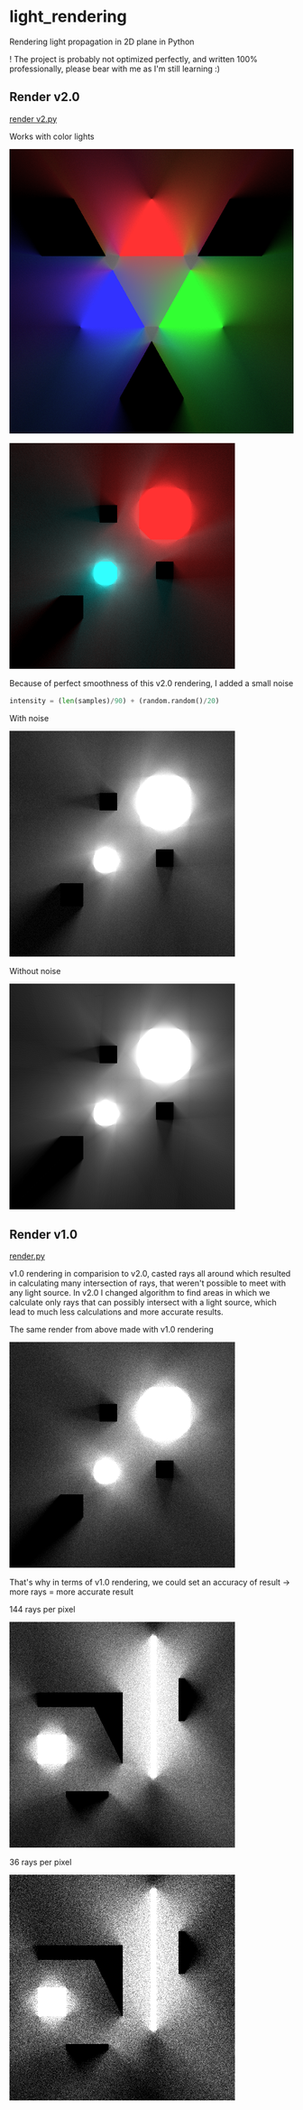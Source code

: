# light_rendering
Rendering light propagation in 2D plane in Python

! The project is probably not optimized perfectly, and written 100% professionally, please bear with me as I'm still learning :)

## Render v2.0
[render v2.py](render%20v2.py)

Works with color lights

![](Renders/Render_v2%20(800,%20800)%2026-04%2015-08%20.png)

![](Renders/Render_v2%20(400,%20400)%2026-04%2013-26%20.png)

Because of perfect smoothness of this v2.0 rendering, I added a small noise

```python
intensity = (len(samples)/90) + (random.random()/20)
```

With noise

![](Renders/Render_v2%20(400,%20400)%2017-04%2015-28%20.png)

Without noise

![](Renders/Render_v2%20(400,%20400)%2016-04%2018-24%20.png)

## Render v1.0
[render.py](render.py)

v1.0 rendering in comparision to v2.0, casted rays all around which resulted in calculating many intersection of rays, that weren't possible to meet with any light source.
In v2.0 I changed algorithm to find areas in which we calculate only rays that can possibly intersect with a light source, which lead to much less calculations and more accurate results.

The same render from above made with v1.0 rendering

![](Renders/Render%20(400,%20400,%20360,%202)%2014-04%2013-16%20.png)

That's why in terms of v1.0 rendering, we could set an accuracy of result -> more rays = more accurate result

144 rays per pixel

![](Renders/Render%20(400,%20400,%20144,%202)%2011-04%2008-30.png)

36 rays per pixel

![](Renders/Render%20(400,%20400,%2036,%202)%2011-04%2010-44%20.png)
